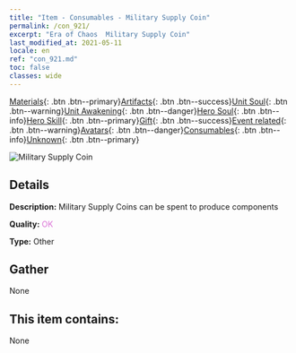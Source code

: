 ```yaml
---
title: "Item - Consumables - Military Supply Coin"
permalink: /con_921/
excerpt: "Era of Chaos  Military Supply Coin"
last_modified_at: 2021-05-11
locale: en
ref: "con_921.md"
toc: false
classes: wide
---
```

 [Materials](/Items/){: .btn .btn--primary}[Artifacts](/Items/Artifacts/){: .btn .btn--success}[Unit Soul](/Items/UnitSoul/){: .btn .btn--warning}[Unit Awakening](/Items/UnitAwakening/){: .btn .btn--danger}[Hero Soul](/Items/HeroSoul/){: .btn .btn--info}[Hero Skill](/Items/HeroSkill/){: .btn .btn--primary}[Gift](/Items/Gift/){: .btn .btn--success}[Event related](/Items/Events/){: .btn .btn--warning}[Avatars](/Items/Avatars/){: .btn .btn--danger}[Consumables](/Items/Consumables/){: .btn .btn--info}[Unknown](/Items/Unknown/){: .btn .btn--primary}

 ![Military Supply Coin](/images/t/i_40009.png)

## Details
 **Description:** Military Supply Coins can be spent to produce components

 **Quality:** <span style="color: #DA70D6">OK</span>

 **Type:** Other

## Gather

  None

## This item contains:

  None

